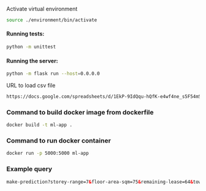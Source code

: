 Activate virtual environment

```bash
source ./environment/bin/activate
```
#### Running tests:

```bash
python -m unittest
```

#### Running the server:
```bash
python -m flask run --host=0.0.0.0
```

URL to load csv file
```html
https://docs.google.com/spreadsheets/d/1EkP-9IdQqu-hQfK-e4wf4ne_s5F54mS7BMvNKDR1Nw8/edit?usp=sharing
```

### Command to build docker image from dockerfile
```bash
docker build -t ml-app .
```

### Command to run docker container
```bash
docker run -p 5000:5000 ml-app
```

### Example query
```html
make-prediction?storey-range=7&floor-area-sqm=75&remaining-lease=64&town=PUNGGOL
```